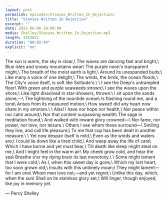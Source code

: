 ```yaml
---
layout: post
permalink: episodes/Stanzas_Written_In_Dejection/
title: "Stanzas Written In Dejection"
excerpt: ""
date: 2022-06-06 20:00:00
media: Shelley/Stanzas_Written_In_Dejection.mp3
length: 3253012
duration: "00:02:44"
explicit: "no"
---
```

The sun is warm, the sky is clear,\\
         The waves are dancing fast and bright,\\
      Blue isles and snowy mountains wear\\
      The purple noon's transparent might,\\
         The breath of the moist earth is light,\\
      Around its unexpanded buds;\\
         Like many a voice of one delight,\\
      The winds, the birds, the ocean floods,\\
The City's voice itself, is soft like Solitude's.\\
\\
         I see the Deep's untrampled floor\\
         With green and purple seaweeds strown;\\
      I see the waves upon the shore,\\
      Like light dissolved in star-showers, thrown:\\
         I sit upon the sands alone,—\\
      The lightning of the noontide ocean\\
         Is flashing round me, and a tone\\
      Arises from its measured motion,\\
How sweet! did any heart now share in my emotion.\\
\\
         Alas! I have nor hope nor health,\\
         Nor peace within nor calm around,\\
      Nor that content surpassing wealth\\
      The sage in meditation found,\\
         And walked with inward glory crowned—\\
      Nor fame, nor power, nor love, nor leisure.\\
         Others I see whom these surround—\\
      Smiling they live, and call life pleasure;\\
To me that cup has been dealt in another measure.\\
\\
         Yet now despair itself is mild,\\
         Even as the winds and waters are;\\
      I could lie down like a tired child,\\
      And weep away the life of care\\
         Which I have borne and yet must bear,\\
      Till death like sleep might steal on me,\\
         And I might feel in the warm air\\
      My cheek grow cold, and hear the sea\\
Breathe o'er my dying brain its last monotony.\\
\\
         Some might lament that I were cold,\\
         As I, when this sweet day is gone,\\
      Which my lost heart, too soon grown old,\\
      Insults with this untimely moan;\\
         They might lament—for I am one\\
      Whom men love not,—and yet regret,\\
         Unlike this day, which, when the sun\\
      Shall on its stainless glory set,\\
Will linger, though enjoyed, like joy in memory yet.


— Percy Shelley